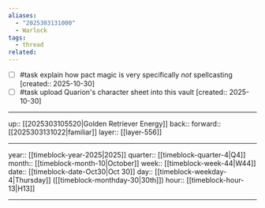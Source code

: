 ```yaml
---
aliases:
  - "2025303131000"
  - Warlock
tags:
  - thread
related:
---
```


- [ ] #task explain how pact magic is very specifically *not* spellcasting  [created:: 2025-10-30]
- [ ] #task upload Quarion's character sheet into this vault  [created:: 2025-10-30]

***

up:: [[2025303105520|Golden Retriever Energy]]
back:: 
forward:: [[2025303131022|familiar]]
layer:: [[layer-556]]

***

year:: [[timeblock-year-2025|2025]]
quarter:: [[timeblock-quarter-4|Q4]]
month:: [[timeblock-month-10|October]]
week:: [[timeblock-week-44|W44]]
date:: [[timeblock-date-Oct30|Oct 30]]
day:: [[timeblock-weekday-4|Thursday]] ([[timeblock-monthday-30|30th]])
hour:: [[timeblock-hour-13|H13]]

***
